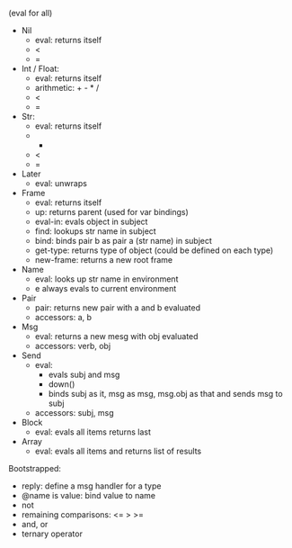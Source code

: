 (eval for all)

- Nil
  - eval: returns itself
  - <
  - =
- Int / Float:
  - eval: returns itself
  - arithmetic: + - * /
  - <
  - =
- Str:
  - eval: returns itself
  - +
  - <
  - =
- Later
  - eval: unwraps
- Frame
  - eval: returns itself
  - up: returns parent (used for var bindings)
  - eval-in: evals object in subject
  - find: lookups str name in subject
  - bind: binds pair b as pair a (str name) in subject
  - get-type: returns type of object (could be defined on each type)
  - new-frame: returns a new root frame
- Name
  - eval: looks up str name in environment
  - e always evals to current environment
- Pair
  - pair: returns new pair with a and b evaluated
  - accessors: a, b
- Msg
  - eval: returns a new mesg with obj evaluated
  - accessors: verb, obj
- Send
  - eval: 
    - evals subj and msg
    - down()
    - binds subj as it, msg as msg, msg.obj as that and sends msg to subj
  - accessors: subj, msg
- Block
  - eval: evals all items returns last
- Array
  - eval: evals all items and returns list of results

Bootstrapped:

- reply: define a msg handler for a type
- @name is value: bind value to name
- not
- remaining comparisons: <= > >=
- and, or
- ternary operator

